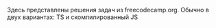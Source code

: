Здесь представлены решения задач из freecodecamp.org. Обычно в двух вариантах: TS и скомпилированный JS
